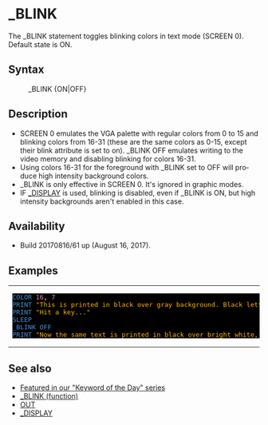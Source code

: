 <style>pre.codeide, pre.outputfixed, .outputcrt0 { background-color: #000 !important; color: #FFF !important; }</style><!DOCTYPE html>
<html class="client-nojs" dir="ltr" lang="en">
<head>
<title>_BLINK - QB64 Phoenix Edition Wiki</title>
</head>
<body class="mediawiki ltr sitedir-ltr mw-hide-empty-elt ns-0 ns-subject page-BLINK rootpage-BLINK skin-vector action-view skin-vector-legacy vector-feature-language-in-header-enabled vector-feature-language-in-main-page-header-disabled vector-feature-language-alert-in-sidebar-disabled vector-feature-sticky-header-disabled vector-feature-sticky-header-edit-disabled vector-feature-table-of-contents-disabled vector-feature-visual-enhancement-next-disabled">
<div class="mw-body" id="content" role="main">
<a id="top"></a>
<h1 class="firstHeading mw-first-heading" id="firstHeading">_BLINK</h1>
<div class="vector-body" id="bodyContent">
<div class="mw-body-content mw-content-ltr" dir="ltr" id="mw-content-text" lang="en"><div class="mw-parser-output"><p>The <a class="mw-selflink selflink">_BLINK</a> statement toggles blinking colors in text mode (SCREEN 0). Default state is ON.
</p>
<h2><span class="mw-headline" id="Syntax">Syntax</span></h2>
<dl><dd><a class="mw-selflink selflink">_BLINK</a> {ON|OFF}</dd></dl>
<p>
</p>
<h2><span class="mw-headline" id="Description">Description</span></h2>
<ul><li>SCREEN 0 emulates the VGA palette with regular colors from 0 to 15 and blinking colors from 16-31 (these are the same colors as 0-15, except their blink attribute is set to on). <a class="mw-selflink selflink">_BLINK</a> OFF emulates writing to the video memory and disabling blinking for colors 16-31.</li>
<li>Using colors 16-31 for the foreground with <a class="mw-selflink selflink">_BLINK</a> set to OFF will produce high intensity background colors.</li>
<li><a class="mw-selflink selflink">_BLINK</a> is only effective in SCREEN 0. It's ignored in graphic modes.</li>
<li>IF <a href="DISPLAY" title="DISPLAY">_DISPLAY</a> is used, blinking is disabled, even if _BLINK is ON, but high intensity backgrounds aren't enabled in this case.</li></ul>
<p>
</p>
<h2><span class="mw-headline" id="Availability">Availability</span></h2>
<ul><li>Build 20170816/61 up (August 16, 2017).</li></ul>
<p>
</p>
<h2><span class="mw-headline" id="Examples">Examples</span></h2>
<table cellpadding="15px" width="100%">
<tbody><tr>
<td><pre class="codeide"><a href="COLOR" title="COLOR"><span style="color:#4593D8;">COLOR</span></a> <span style="color:#F580B1;">16</span>, <span style="color:#F580B1;">7</span>
<a href="PRINT" title="PRINT"><span style="color:#4593D8;">PRINT</span></a> <span style="color:#FFB100;">"This is printed in black over gray background. Black letters are blinking."</span>
<a href="PRINT" title="PRINT"><span style="color:#4593D8;">PRINT</span></a> <span style="color:#FFB100;">"Hit a key..."</span>
<a href="SLEEP" title="SLEEP"><span style="color:#4593D8;">SLEEP</span></a>
<a class="mw-selflink selflink"><span style="color:#4593D8;">_BLINK</span></a> <a href="OFF" title="OFF"><span style="color:#4593D8;">OFF</span></a>
<a href="PRINT" title="PRINT"><span style="color:#4593D8;">PRINT</span></a> <span style="color:#FFB100;">"Now the same text is printed in black over bright white, because blinking was disabled."</span>
</pre>
</td></tr></tbody></table>
<p>
</p>
<h2><span class="mw-headline" id="See_also">See also</span></h2>
<ul><li><a class="external text" href="https://qb64phoenix.com/forum/showthread.php?tid=1319" rel="nofollow">Featured in our "Keyword of the Day" series</a></li>
<li><a href="BLINK_(function)" title="BLINK (function)">_BLINK (function)</a></li>
<li><a href="OUT" title="OUT">OUT</a></li>
<li><a href="DISPLAY" title="DISPLAY">_DISPLAY</a></li></ul>
<p>
</p>
<!-- 
NewPP limit report
Cached time: 20240714200850
Cache expiry: 86400
Reduced expiry: false
Complications: [show‐toc]
CPU time usage: 0.023 seconds
Real time usage: 0.029 seconds
Preprocessor visited node count: 117/1000000
Post‐expand include size: 1331/2097152 bytes
Template argument size: 208/2097152 bytes
Highest expansion depth: 4/100
Expensive parser function count: 0/100
Unstrip recursion depth: 0/20
Unstrip post‐expand size: 179/5000000 bytes
-->
<!--
Transclusion expansion time report (%,ms,calls,template)
100.00%   19.092      1 -total
 10.61%    2.026      5 Template:Text
 10.30%    1.966      1 Template:PageSyntax
  9.99%    1.907      7 Template:Cl
  9.40%    1.794      1 Template:PageAvailability
  9.01%    1.720      1 Template:PageDescription
  8.81%    1.682      1 Template:CodeEnd
  8.73%    1.667      1 Template:CodeStart
  8.65%    1.651      1 Template:PageNavigation
  8.41%    1.606      1 Template:PageSeeAlso
-->
<!-- Saved in parser cache with key qb64pnix_mw19894-mwmb_:pcache:idhash:56-0!canonical and timestamp 20240714200850 and revision id 8931.
 -->
</div>
</div>
</div>
</div>
</body>
</html>